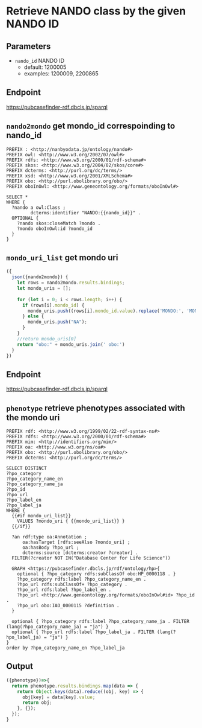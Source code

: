 # Retrieve NANDO class by the given NANDO ID

## Parameters

* `nando_id` NANDO ID
  * default: 1200005
  * examples: 1200009, 2200865

## Endpoint

https://pubcasefinder-rdf.dbcls.jp/sparql

## `nando2mondo` get mondo_id correspoinding to nando_id

```sparql
PREFIX : <http://nanbyodata.jp/ontology/nando#>
PREFIX owl: <http://www.w3.org/2002/07/owl#>
PREFIX rdfs: <http://www.w3.org/2000/01/rdf-schema#>
PREFIX skos: <http://www.w3.org/2004/02/skos/core#>
PREFIX dcterms: <http://purl.org/dc/terms/>
PREFIX xsd: <http://www.w3.org/2001/XMLSchema#>
PREFIX obo: <http://purl.obolibrary.org/obo/>
PREFIX oboInOwl: <http://www.geneontology.org/formats/oboInOwl#>

SELECT *
WHERE {
  ?nando a owl:Class ;
         dcterms:identifier "NANDO:{{nando_id}}" .
  OPTIONAL {
    ?nando skos:closeMatch ?mondo .
    ?mondo oboInOwl:id ?mondo_id
  }
}
```

## `mondo_uri_list` get mondo uri

```javascript
({
  json({nando2mondo}) {
    let rows = nando2mondo.results.bindings;
    let mondo_uris = [];
    
    for (let i = 0; i < rows.length; i++) {
      if (rows[i].mondo_id) {
        mondo_uris.push((rows[i].mondo_id.value).replace('MONDO:', 'MONDO_'));
      } else {
        mondo_uris.push("NA");
      }
    }
    //return mondo_uris[0]
    return "obo:" + mondo_uris.join(' obo:')
  }
})
```


## Endpoint

https://pubcasefinder-rdf.dbcls.jp/sparql

## `phenotype` retrieve phenotypes associated with the mondo uri

```sparql
PREFIX rdf: <http://www.w3.org/1999/02/22-rdf-syntax-ns#>
PREFIX rdfs: <http://www.w3.org/2000/01/rdf-schema#>
PREFIX mim: <http://identifiers.org/mim/>
PREFIX oa: <http://www.w3.org/ns/oa#>
PREFIX obo: <http://purl.obolibrary.org/obo/>
PREFIX dcterms: <http://purl.org/dc/terms/>

SELECT DISTINCT
?hpo_category
?hpo_category_name_en
?hpo_category_name_ja
?hpo_id
?hpo_url
?hpo_label_en
?hpo_label_ja
WHERE { 
  {{#if mondo_uri_list}}
	VALUES ?mondo_uri { {{mondo_uri_list}} }
  {{/if}}
    
  ?an rdf:type oa:Annotation ;
      oa:hasTarget [rdfs:seeAlso ?mondo_uri] ;
      oa:hasBody ?hpo_url ;
      dcterms:source [dcterms:creator ?creator] .
  FILTER(?creator NOT IN("Database Center for Life Science"))
    
  GRAPH <https://pubcasefinder.dbcls.jp/rdf/ontology/hp>{
    optional { ?hpo_category rdfs:subClassOf obo:HP_0000118 . }
    ?hpo_category rdfs:label ?hpo_category_name_en .
    ?hpo_url rdfs:subClassOf+ ?hpo_category .
    ?hpo_url rdfs:label ?hpo_label_en .
    ?hpo_url <http://www.geneontology.org/formats/oboInOwl#id> ?hpo_id .
    ?hpo_url obo:IAO_0000115 ?definition .
  }
    
  optional { ?hpo_category rdfs:label ?hpo_category_name_ja . FILTER (lang(?hpo_category_name_ja) = "ja") }
  optional { ?hpo_url rdfs:label ?hpo_label_ja . FILTER (lang(?hpo_label_ja) = "ja") }    
}
order by ?hpo_category_name_en ?hpo_label_ja
```
## Output

```javascript
({phenotype})=>{ 
  return phenotype.results.bindings.map(data => {
    return Object.keys(data).reduce((obj, key) => {
      obj[key] = data[key].value;
      return obj;
    }, {});
  });
}

```

